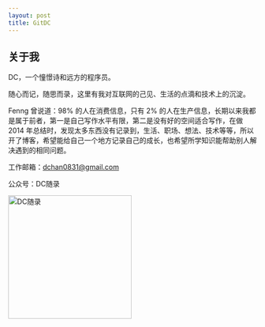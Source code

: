 ```yaml
---
layout: post
title: GitDC
---
```


## 关于我

DC，一个憧憬诗和远方的程序员。

随心而记，随思而录，这里有我对互联网的己见、生活的点滴和技术上的沉淀。

Fenng 曾说道：98% 的人在消费信息，只有 2% 的人在生产信息，长期以来我都是属于前者，第一是自己写作水平有限，第二是没有好的空间适合写作，在做 2014 年总结时，发现太多东西没有记录到，生活、职场、想法、技术等等，所以开了博客，希望能给自己一个地方记录自己的成长，也希望所学知识能帮助别人解决遇到的相同问题。

工作邮箱：<dchan0831@gmail.com>

公众号：DC随录 

<img src="http://blog.gitdc.com/wp-content/uploads/2016/09/qrcode.jpg" alt="DC随录" style="width: 250px;"/>

